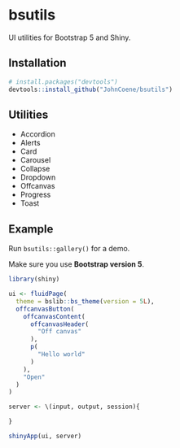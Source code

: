 <!-- badges: start -->
<!-- badges: end -->

# bsutils

UI utilities for Bootstrap 5 and Shiny.

## Installation

``` r
# install.packages("devtools")
devtools::install_github("JohnCoene/bsutils")
```

## Utilities

- Accordion
- Alerts
- Card
- Carousel
- Collapse
- Dropdown
- Offcanvas
- Progress
- Toast

## Example

Run `bsutils::gallery()` for a demo.

Make sure you use __Bootstrap version 5__.

```r
library(shiny)

ui <- fluidPage(
  theme = bslib::bs_theme(version = 5L),
  offcanvasButton(
    offcanvasContent(
      offcanvasHeader(
        "Off canvas"
      ),
      p(
        "Hello world"
      )
    ),
    "Open"
  )
)

server <- \(input, output, session){

}

shinyApp(ui, server)
```
